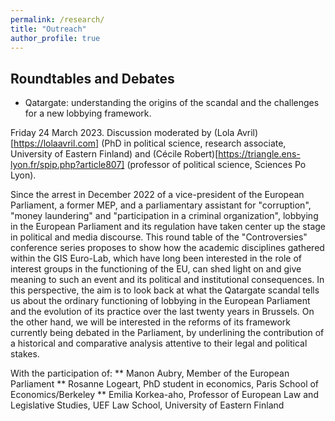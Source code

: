 ```yaml
---
permalink: /research/
title: "Outreach"
author_profile: true
---
```


## Roundtables and Debates

* Qatargate: understanding the origins of the scandal and the challenges for a new lobbying framework.

Friday 24 March 2023.
Discussion moderated by (Lola Avril)[https://lolaavril.com] (PhD in political science, research associate, University of Eastern Finland) and (Cécile Robert)[https://triangle.ens-lyon.fr/spip.php?article807] (professor of political science, Sciences Po Lyon).
 
 
Since the arrest in December 2022 of a vice-president of the European Parliament, a former MEP, and a parliamentary assistant for "corruption", "money laundering" and "participation in a criminal organization", lobbying in the European Parliament and its regulation have taken center up the stage in political and media discourse. This round table of the "Controversies" conference series proposes to show how the academic disciplines gathered within the GIS Euro-Lab, which have long been interested in the role of interest groups in the functioning of the EU, can shed light on and give meaning to such an event and its political and institutional consequences. In this perspective, the aim is to look back at what the Qatargate scandal tells us about the ordinary functioning of lobbying in the European Parliament and the evolution of its practice over the last twenty years in Brussels. On the other hand, we will be interested in the reforms of its framework currently being debated in the Parliament, by underlining the contribution of a historical and comparative analysis attentive to their legal and political stakes.
 
 
 
With the participation of:
** Manon Aubry, Member of the European Parliament
** Rosanne Logeart, PhD student in economics, Paris School of Economics/Berkeley
** Emilia Korkea-aho, Professor of European Law and Legislative Studies, UEF Law School, University of Eastern Finland
